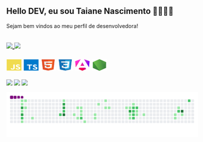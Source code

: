 ### <h2>Hello DEV, eu sou Taiane Nascimento 👩🏾‍💻🤍
Sejam bem vindos ao meu perfil de desenvolvedora!<h2> 

<a href="https://github.com/taitwelve/github-readme-stats">
  <img height="180em" align="center" src="https://github-readme-stats.vercel.app/api?username=taitwelve&show_icons=true&theme=radical" />
</a>
<a href="https://github.com/taitwelve/convoychat">
  <img height="180em" align="center" src="https://github-readme-stats.vercel.app/api/top-langs?username=taitwelve&layout=compact&langs_count=8&card_width=200&show_icons=true&theme=radical" />
</a>


<div style="display: inline_block"><br>
  <img align="center" alt="Tai-Js" height="30" width="40" src="https://raw.githubusercontent.com/devicons/devicon/master/icons/javascript/javascript-plain.svg">
  <img align="center" alt="Tai-Ts" height="30" width="40" src="https://raw.githubusercontent.com/devicons/devicon/master/icons/typescript/typescript-plain.svg">
  <img align="center" alt="Tai-HTML" height="30" width="40" src="https://raw.githubusercontent.com/devicons/devicon/master/icons/html5/html5-original.svg">
  <img align="center" alt="Tai-CSS" height="30" width="40" src="https://raw.githubusercontent.com/devicons/devicon/master/icons/css3/css3-original.svg">
  <img align="center" alt="Tai-angular" height="30" width="40" src="https://raw.githubusercontent.com/devicons/devicon/master/icons/angular/angular-original.svg">
<img align="center" alt="Tai-node" height="30" width="40" src="https://raw.githubusercontent.com/devicons/devicon/master/icons/nodejs/nodejs-original.svg">
</div>

###

<div> 
  <a href="https://instagram.com/taianenasciimento" target="_blank"><img src="https://img.shields.io/badge/-Instagram-%23E4405F?style=for-the-badge&logo=instagram&logoColor=white" target="_blank"></a>
  <a href = "mailto:taynascimento@gmail.com"><img src="https://img.shields.io/badge/-Gmail-%23333?style=for-the-badge&logo=gmail&logoColor=white" target="_blank"></a>
  <a href="https://www.linkedin.com/in/taiane-nascimento-santos" target="_blank"><img src="https://img.shields.io/badge/-LinkedIn-%230077B5?style=for-the-badge&logo=linkedin&logoColor=white" target="_blank"></a>  
</div>

![snake gif](https://github.com/Taitwelve/Taitwelve/blob/output/github-contribution-grid-snake.gif)
